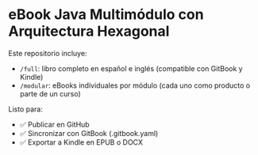 # eBook Java Multimódulo con Arquitectura Hexagonal

Este repositorio incluye:

- `/full`: libro completo en español e inglés (compatible con GitBook y Kindle)
- `/modular`: eBooks individuales por módulo (cada uno como producto o parte de un curso)

Listo para:

- ✅ Publicar en GitHub
- ✅ Sincronizar con GitBook (.gitbook.yaml)
- ✅ Exportar a Kindle en EPUB o DOCX
